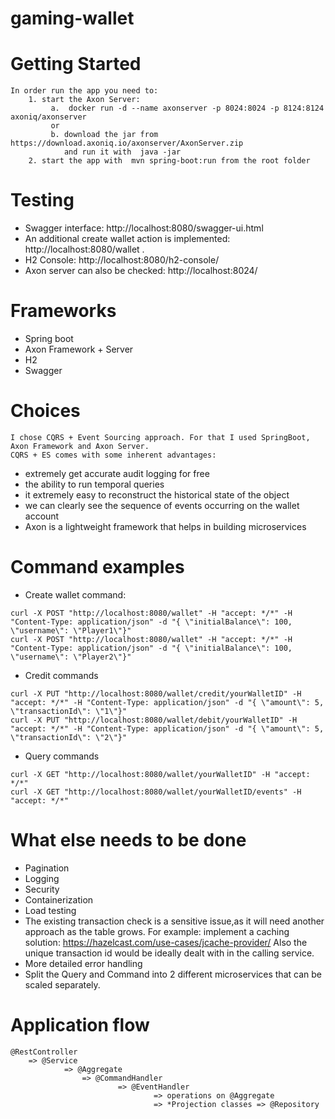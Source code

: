 # gaming-wallet

# Getting Started
    In order run the app you need to:
        1. start the Axon Server: 
             a.  docker run -d --name axonserver -p 8024:8024 -p 8124:8124 axoniq/axonserver
             or               
             b. download the jar from https://download.axoniq.io/axonserver/AxonServer.zip 
                and run it with  java -jar
        2. start the app with  mvn spring-boot:run from the root folder
    
# Testing 
   * Swagger interface: http://localhost:8080/swagger-ui.html
   * An additional create wallet action is implemented:  http://localhost:8080/wallet .
   * H2 Console: http://localhost:8080/h2-console/
   * Axon server can  also be checked: http://localhost:8024/
       
 # Frameworks
   * Spring boot
   * Axon Framework + Server
   * H2
   * Swagger
    
 # Choices
    I chose CQRS + Event Sourcing approach. For that I used SpringBoot, Axon Framework and Axon Server.
    CQRS + ES comes with some inherent advantages:
   * extremely get accurate audit logging for free
   * the ability to run temporal queries
   * it extremely easy to reconstruct the historical state of the object
   * we can clearly see the sequence of events occurring on the wallet account
   * Axon is a lightweight framework that helps in building microservices
    
    
 #  Command examples
   * Create wallet command:
       
    curl -X POST "http://localhost:8080/wallet" -H "accept: */*" -H "Content-Type: application/json" -d "{ \"initialBalance\": 100, \"username\": \"Player1\"}"
    curl -X POST "http://localhost:8080/wallet" -H "accept: */*" -H "Content-Type: application/json" -d "{ \"initialBalance\": 100, \"username\": \"Player2\"}"
  
   * Credit commands 
    
    curl -X PUT "http://localhost:8080/wallet/credit/yourWalletID" -H "accept: */*" -H "Content-Type: application/json" -d "{ \"amount\": 5, \"transactionId\": \"1\"}"
    curl -X PUT "http://localhost:8080/wallet/debit/yourWalletID" -H "accept: */*" -H "Content-Type: application/json" -d "{ \"amount\": 5, \"transactionId\": \"2\"}"
   
   * Query commands
    
    curl -X GET "http://localhost:8080/wallet/yourWalletID" -H "accept: */*"
    curl -X GET "http://localhost:8080/wallet/yourWalletID/events" -H "accept: */*"
    
 # What else needs to be done
   * Pagination
   * Logging
   * Security 
   * Containerization
   * Load testing 
   * The existing transaction check is a sensitive issue,as it will need another approach as the table grows. For example: implement
   a caching solution: https://hazelcast.com/use-cases/jcache-provider/
     Also the unique transaction id would be ideally dealt with in the calling service. 
   * More detailed error handling  
   * Split the Query and Command into 2 different microservices that can be scaled separately. 
    
 # Application flow
    @RestController
        => @Service
                => @Aggregate
                    => @CommandHandler
                            => @EventHandler
                                    => operations on @Aggregate 
                                    => *Projection classes => @Repository
